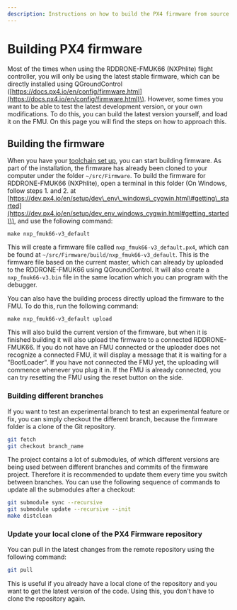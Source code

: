 ```yaml
---
description: Instructions on how to build the PX4 firmware from source using the console.
---
```


# Building PX4 firmware

Most of the times when using the RDDRONE-FMUK66 \(NXPhlite\) flight controller, you will only be using the latest stable firmware, which can be directly installed using QGroundControl \([https://docs.px4.io/en/config/firmware.html](https://docs.px4.io/en/config/firmware.html)\). However, some times you want to be able to test the latest development version, or your own modifications. To do this, you can build the latest version yourself, and load it on the FMU. On this page you will find the steps on how to approach this.

## Building the firmware

When you have your [toolchain set up](tools/px4-toolchain.md), you can start building firmware. As part of the installation, the firmware has already been cloned to your computer under the folder `~/src/Firmware`. To build the firmware for RDDRONE-FMUK66 \(NXPhlite\), open a terminal in this folder \(On Windows, follow steps 1. and 2. at [https://dev.px4.io/en/setup/dev\_env\_windows\_cygwin.html\#getting\_started](https://dev.px4.io/en/setup/dev_env_windows_cygwin.html#getting_started)\), and use the following command:

```text
make nxp_fmuk66-v3_default
```

This will create a firmware file called `nxp_fmuk66-v3_default.px4`, which can be found at `~/src/Firmware/build/nxp_fmuk66-v3_default`. This is the firmware file based on the current master, which can already by uploaded to the RDDRONE-FMUK66 using QGroundControl. It will also create a `nxp_fmuk66-v3.bin` file in the same location which you can program with the debugger.

You can also have the building process directly upload the firmware to the FMU. To do this, run the following command:

```text
make nxp_fmuk66-v3_default upload
```

This will also build the current version of the firmware, but when it is finished building it will also upload the firmware to a connected RDDRONE-FMUK66. If you do not have an FMU connected or the uploader does not recognize a connected FMU, it will display a message that it is waiting for a "BootLoader". If you have not connected the FMU yet, the uploading will commence whenever you plug it in. If the FMU is already connected, you can try resetting the FMU using the reset button on the side.

### Building different branches

If you want to test an experimental branch to test an experimental feature or fix, you can simply checkout the different branch, because the firmware folder is a clone of the Git repository.

```bash
git fetch
git checkout branch_name
```

The project contains a lot of submodules, of which different versions are being used between different branches and commits of the firmware project. Therefore it is recommended to update them every time you switch between branches. You can use the following sequence of commands to update all the submodules after a checkout:

```bash
git submodule sync --recursive
git submodule update --recursive --init
make distclean
```

### Update your local clone of the PX4 Firmware repository

You can pull in the latest changes from the remote repository using the following command:

```bash
git pull
```

This is useful if you already have a local clone of the repository and you want to get the latest version of the code. Using this, you don't have to clone the repository again.

